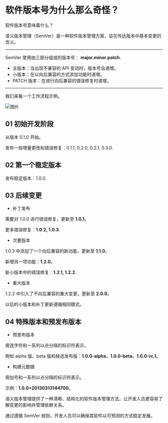# 软件版本号为什么那么奇怪？

软件版本号意味着什么？

语义版本管理（SemVer）是一种软件版本管理方案，旨在传达版本中基本变更的含义。

------

SemVer 使用由三部分组成的版本号： **major.minor.patch**.

- 主版本：当出现不兼容的 API 变动时，版本号会递增。
- 小版本：在以向后兼容的方式添加功能时递增。
- PATCH 版本：在进行向后兼容的错误修复时递增。

------

我们来看一个工作流程示例。

![图片](https://mmbiz.qpic.cn/mmbiz_gif/qEtdU1oebKNvEUMMuFrKiakS0ibAP0LN8sQozsonQFMvDc01nzOFYiblZcEdLlTjWKXGuQSaghFOWJ0lUAOnVWR4g/640?wx_fmt=gif&from=appmsg&wxfrom=13&tp=wxpic)

## **01 初始开发阶段**

从版本 0.1.0 开始。

发布一些增量更改和错误修复：0.1.1, 0.2.0, 0.2.1, 0.3.0.

## **02 第一个稳定版本**

发布稳定版本：1.0.0.

## **03 后续变更**

- 补丁发布

需要对 1.0.0 进行错误修复，更新至 **1.0.1**。

更多错误修复：**1.0.2, 1.0.3**.

- 次要版本

1.0.3 中添加了一个向后兼容的新功能，更新至 **1.1.0**。

新增另一项功能：**1.2.0**。

新小版本中的错误修复：**1.2.1, 1.2.2**.

- 重大版本

1.2.2 中引入了不向后兼容的重大变更，更新至 **2.0.0**。

以后的小版本和补丁更新遵循相同模式。

## **04 特殊版本和预发布版本**

- 预发布版本

用连字符和一系列以点分隔的标识符表示。

例如 alpha 版、beta 版和候选发布版：**1.0.0-alpha、1.0.0-beta、1.0.0-rc.1**。

- 构建元数据

用加号和一系列以点分隔的标识符表示。

示例：**1.0.0+20130313144700**。

语义版本管理提供了一种清晰、结构化的软件版本管理方法，让开发人员更容易了解变更的影响并管理依赖关系。

通过遵循 SemVer 规则，开发人员可以确保其软件以可预测的方式稳定发展。

